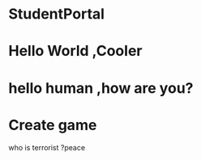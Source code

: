 # StudentPortal
# Hello World ,Cooler

# hello human ,how are you?
# Create game
who is terrorist ?peace 
